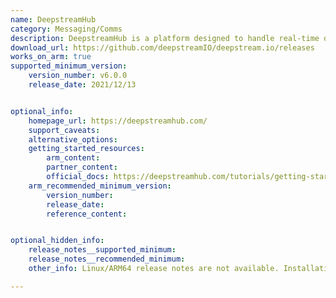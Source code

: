 ```yaml
---
name: DeepstreamHub
category: Messaging/Comms
description: DeepstreamHub is a platform designed to handle real-time data streams, enabling applications to process and react to data instantly.
download_url: https://github.com/deepstreamIO/deepstream.io/releases
works_on_arm: true
supported_minimum_version:
    version_number: v6.0.0
    release_date: 2021/12/13


optional_info:
    homepage_url: https://deepstreamhub.com/
    support_caveats:
    alternative_options:
    getting_started_resources:
        arm_content:
        partner_content:
        official_docs: https://deepstreamhub.com/tutorials/getting-started/node/
    arm_recommended_minimum_version:
        version_number:
        release_date:
        reference_content:


optional_hidden_info:
    release_notes__supported_minimum:
    release_notes__recommended_minimum:
    other_info: Linux/ARM64 release notes are not available. Installation and testing are done via the [tar archive](https://github.com/deepstreamIO/deepstream.io/releases/tag/v6.0.0).

---
```


